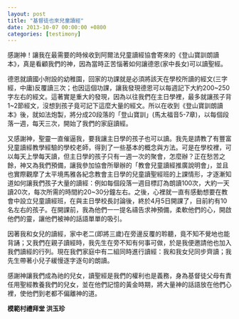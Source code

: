 ```yaml
---
layout: post
title: "基督徒也來兒童讀經"
date: 2013-10-07 00:00:00 +0800
categories: [testimony]
---
```


感謝神！讓我在最需要的時候收到阿爾法兒童讀經協會寄來的《登山寶訓朗讀本》，真是看顧我們的神，因為當時正苦惱著如何讓德恩(家中長女)可以讀聖經。

德恩就讀國小附設的幼稚園，回家的功課就是必須將該天在學校所讀的經文(三字經，中庸)反覆讀三次；也因這個功課，讓我發現德恩可以每週記下大約200~250字左右的經文。這著實是重大的發現，因為以往我們在主日學裡，最多就讓孩子背1~2節經文，沒想到孩子竟可記下這麼大量的經文。所以在收到《登山寶訓朗讀本》後，就如法炮製，將分成20段落的「登山寶訓」(馬太福音5-7章)，以每個段落一週，每天三次，開始了我們的家庭讀經。

 

又感謝神，聖靈一直催逼我，要我讓主日學的孩子也可以讀。我先是請教了有豐富兒童讀經教學經驗的學校老師，得到了一些基本的概念與方法。可是在學校裡，可以每天上學每天讀，但主日學的孩子只有一週一次的聚會，怎麼辦？正在愁苦之餘，神又為我們預備，讓我參加協會所舉辦的「教會兒童讀經推廣說明會」，並且也實際觀摩了太平境馬雅各紀念教會主日學的兒童讀聖經班的上課情形，才逐漸知道如何讓我們孩子大量的讀經：例如每個段落一週目標訂為朗讀100次，大約一天讀20次，每次所需的時間約20~30分鐘左右。之後，心裡就一直有感動想要在教會中設立兒童讀經班，在與主日學校長討論後，終於4月5日開課了，目前約有10名左右的孩子。在開課前，我為他們一一提名禱告求神預備，柔軟他們的心，開啟他們的靈，讓他們被神的話語單單的吸引。

因著我和女兒的讀經，家中老二(即將三歲)在旁邊反覆的聆聽，竟不知不覺地也能背誦；又我們在親子讀經時，我先生在旁不知有何事可做，於是我便邀請他也加入我們讀經的行列。現在我們家庭中有二組同時進行讀經：我和我女兒同步齊讀；我先生帶著小兒子緩慢逐字逐句的朗讀。

 

感謝神讓我們成為祂的兒女，讀聖經是我們的權利也是義務，身為基督徒父母有責任用聖經教養我們的兒女，並在他們記憶的黃金時期，將大量神的話語放在他們心裡，使他們到老都不偏離神的道。

**模範村禮拜堂 洪玉珍**
